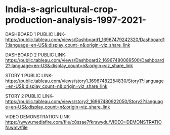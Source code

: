 # India-s-agricultural-crop-production-analysis-1997-2021-


DASHBOARD 1 PUBLIC LINK-https://public.tableau.com/views/Dashboard1_16967479242320/Dashboard1?:language=en-US&:display_count=n&:origin=viz_share_link

DASHBOARD 2 PUBLIC LINK-https://public.tableau.com/views/Dashboard2_16967480069500/Dashboard2?:language=en-US&:display_count=n&:origin=viz_share_link

STORY 1 PUBLIC LINK-https://public.tableau.com/views/story1_16967482254830/Story1?:language=en-US&:display_count=n&:origin=viz_share_link

STORY 2 PUBLIC LINK-https://public.tableau.com/views/story2_16967480922050/Story2?:language=en-US&:display_count=n&:origin=viz_share_link

VIDEO DEMONSTRATION LINK-https://www.mediafire.com/file/c8ssae7fkrswydu/VIDEO+DEMONSTRATION.wmv/file

